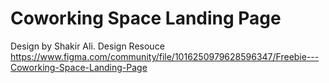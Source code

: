 # Coworking Space Landing Page

Design by Shakir Ali. 
Design Resouce https://www.figma.com/community/file/1016250979628596347/Freebie---Coworking-Space-Landing-Page
